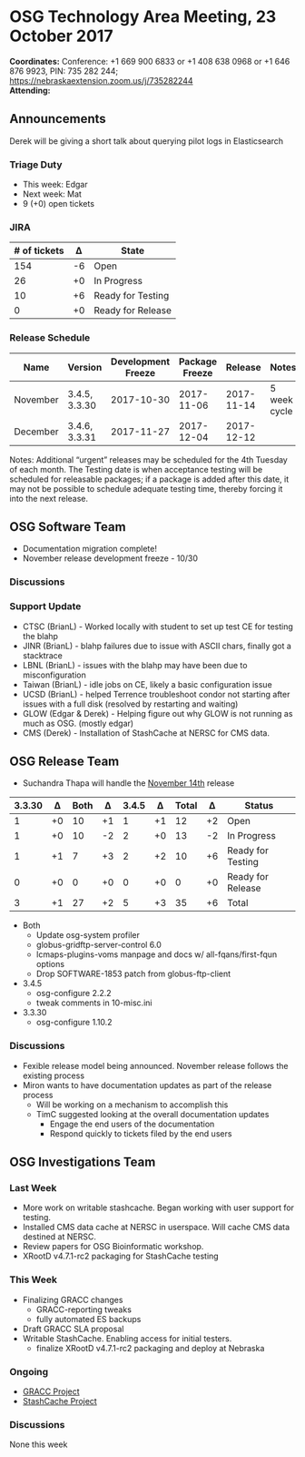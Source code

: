 # OSG Technology Area Meeting, 23 October 2017

**Coordinates:** Conference: +1 669 900 6833  or +1 408 638 0968  or +1 646 876 9923, PIN: 735 282 244; <https://nebraskaextension.zoom.us/j/735282244>  
**Attending:** 

## Announcements

Derek will be giving a short talk about querying pilot logs in Elasticsearch

### Triage Duty

-   This week: Edgar
-   Next week: Mat
-   9 (+0) open tickets


### JIRA

| # of tickets | &Delta; | State             |
|------------ |------- |----------------- |
| 154          | -6      | Open              |
| 26           | +0      | In Progress       |
| 10            | +6      | Ready for Testing |
| 0            | +0     | Ready for Release |


### Release Schedule

| Name     | Version       | Development Freeze | Package Freeze | Release    | Notes        |
|-------- |------------- |------------------ |-------------- |---------- |------------ |
| November | 3.4.5, 3.3.30 | 2017-10-30         | 2017-11-06     | 2017-11-14 | 5 week cycle |
| December | 3.4.6, 3.3.31 | 2017-11-27         | 2017-12-04     | 2017-12-12 |              |

Notes: Additional “urgent” releases may be scheduled for the 4th Tuesday of each month. The Testing date is when acceptance testing will be scheduled for releasable packages; if a package is added after this date, it may not be possible to schedule adequate testing time, thereby forcing it into the next release.  


## OSG Software Team

-   Documentation migration complete!
-   November release development freeze - 10/30

### Discussions



### Support Update

-   CTSC (BrianL) - Worked locally with student to set up test CE for testing the blahp
-   JINR (BrianL) - blahp failures due to issue with ASCII chars, finally got a stacktrace
-   LBNL (BrianL) - issues with the blahp may have been due to misconfiguration
-   Taiwan (BrianL) - idle jobs on CE, likely a basic configuration issue
-   UCSD (BrianL) - helped Terrence troubleshoot condor not starting after issues with a full disk (resolved by restarting and waiting)
-   GLOW (Edgar & Derek) - Helping figure out why GLOW is not running as much as OSG. (mostly edgar)
-   CMS (Derek) - Installation of StashCache at NERSC for CMS data.

## OSG Release Team

- Suchandra Thapa will handle the [November 14th](https://jira.opensciencegrid.org/issues/?jql=project%25252520%2525253D%25252520SOFTWARE%25252520AND%25252520labels%25252520in%25252520(3.3.30%2525252C%252525203.4.5)%25252520ORDER%25252520BY%25252520status%25252520ASC%2525252C%25252520priority%25252520DESC%2525252C%25252520assignee%25252520ASC) release

| 3.3.30 | &Delta; | Both | &Delta; | 3.4.5 | &Delta; | Total | &Delta; | Status            |
|------- |-------- |----- |-------- |------ |-------- |------ |-------- |------------------ |
|  1     |  +0     | 10   |  +1     |  1    |  +1     | 12    |  +2     | Open              |
|  1     |  +0     | 10   |  -2     |  2    |  +0     | 13    |  -2     | In Progress       |
|  1     |  +1     |  7   |  +3     |  2    |  +2     | 10    |  +6     | Ready for Testing |
|  0     |  +0     |  0   |  +0     |  0    |  +0     |  0    |  +0     | Ready for Release |
|  3     |  +1     | 27   |  +2     |  5    |  +3     | 35    |  +6     | Total             |

-   Both
    -   Update osg-system profiler
    -   globus-gridftp-server-control 6.0
    -   lcmaps-plugins-voms manpage and docs w/ all-fqans/first-fqun options
    -   Drop SOFTWARE-1853 patch from globus-ftp-client
-   3.4.5
    -   osg-configure 2.2.2
    -   tweak comments in 10-misc.ini
-   3.3.30
    -   osg-configure 1.10.2


### Discussions

-   Fexible release model being announced. November release follows the existing process
-   Miron wants to have documentation updates as part of the release process
    -  Will be working on a mechanism to accomplish this
    -  TimC suggested looking at the overall documentation updates
        -   Engage the end users of the documentation
        -   Respond quickly to tickets filed by the end users

## OSG Investigations Team


### Last Week


-   More work on writable stashcache.  Began working with user support for testing.
-   Installed CMS data cache at NERSC in userspace.  Will cache CMS data destined at NERSC.
-   Review papers for OSG Bioinformatic workshop.
-   XRootD v4.7.1-rc2 packaging for StashCache testing

### This Week

-   Finalizing GRACC changes
    -   GRACC-reporting tweaks
    -   fully automated ES backups
-   Draft GRACC SLA proposal
-   Writable StashCache. Enabling access for initial testers.
    - finalize XRootD v4.7.1-rc2 packaging and deploy at Nebraska

### Ongoing

-   [GRACC Project](https://jira.opensciencegrid.org/projects/GRACC/)
-   [StashCache Project](https://opensciencegrid.github.io/StashCache/)


### Discussions

None this week

